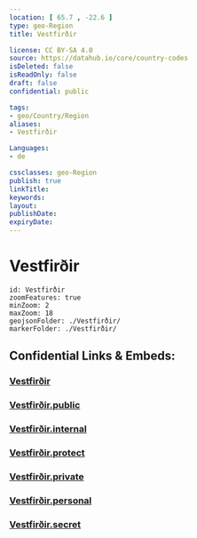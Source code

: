 ```yaml
---
location: [ 65.7 , -22.6 ] 
type: geo-Region
title: Vestfirðir

license: CC BY-SA 4.0
source: https://datahub.io/core/country-codes
isDeleted: false
isReadOnly: false
draft: false
confidential: public

tags:
- geo/Country/Region
aliases:
- Vestfirðir

Languages:
- de

cssclasses: geo-Region
publish: true
linkTitle: 
keywords: 
layout: 
publishDate: 
expiryDate: 
---
```


# Vestfirðir

```leaflet
id: Vestfirðir
zoomFeatures: true 
minZoom: 2 
maxZoom: 18
geojsonFolder: ./Vestfirðir/
markerFolder: ./Vestfirðir/
```


## Confidential Links & Embeds: 

### [Vestfirðir](/_Standards/Earth/Continent/Europe/Europe~North/Iceland/Regions~Iceland/Vestfirðir.md) 

### [Vestfirðir.public](/_public/Earth/Continent/Europe/Europe~North/Iceland/Regions~Iceland/Vestfirðir.public.md) 

### [Vestfirðir.internal](/_internal/Earth/Continent/Europe/Europe~North/Iceland/Regions~Iceland/Vestfirðir.internal.md) 

### [Vestfirðir.protect](/_protect/Earth/Continent/Europe/Europe~North/Iceland/Regions~Iceland/Vestfirðir.protect.md) 

### [Vestfirðir.private](/_private/Earth/Continent/Europe/Europe~North/Iceland/Regions~Iceland/Vestfirðir.private.md) 

### [Vestfirðir.personal](/_personal/Earth/Continent/Europe/Europe~North/Iceland/Regions~Iceland/Vestfirðir.personal.md) 

### [Vestfirðir.secret](/_secret/Earth/Continent/Europe/Europe~North/Iceland/Regions~Iceland/Vestfirðir.secret.md)


